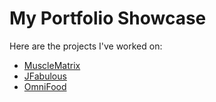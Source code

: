 # My Portfolio Showcase

Here are the projects I've worked on:

- [MuscleMatrix](./MuscleMatrix/)
- [JFabulous](https://jfabulous.com/)
- [OmniFood](./OmniFood/)
